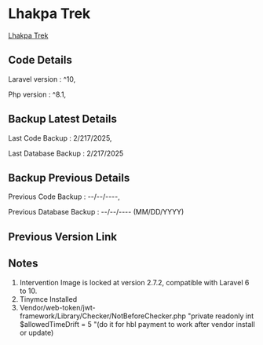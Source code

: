 # Lhakpa Trek
<a href="">Lhakpa Trek</a>

## Code Details
Laravel version : ^10,

Php  version : ^8.1,

## Backup Latest Details
Last Code Backup : 2/217/2025,

Last Database Backup : 2/217/2025

## Backup Previous Details
Previous Code Backup : --/--/----,

Previous Database Backup : --/--/---- (MM/DD/YYYY)

## Previous Version Link
<a href=""></a>

## Notes
1. Intervention Image is locked at version 2.7.2, compatible with Laravel 6 to 10.
2. Tinymce Installed
3. Vendor/web-token/jwt-framework/Library/Checker/NotBeforeChecker.php "private readonly int $allowedTimeDrift = 5 "(do it for hbl payment to work after vendor install or update)
